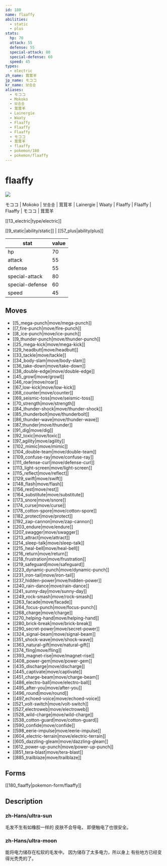 ```yaml
---
id: 180
name: flaaffy
abilities:
  - static
  - plus
stats:
  hp: 70
  attack: 55
  defense: 55
  special-attack: 80
  special-defense: 60
  speed: 45
types:
  - electric
zh_name: 茸茸羊
jp_name: モココ
kr_name: 보송송
aliases:
  - モココ
  - Mokoko
  - 보송송
  - 茸茸羊
  - Lainergie
  - Waaty
  - Flaaffy
  - Flaaffy
  - Flaaffy
  - モココ
  - 茸茸羊
  - flaaffy
  - pokemon/180
  - pokemon/flaaffy
---
```

# flaaffy

![](https://raw.githubusercontent.com/PokeAPI/sprites/master/sprites/pokemon/180.png)

モココ | Mokoko | 보송송 | 茸茸羊 | Lainergie | Waaty | Flaaffy | Flaaffy | Flaaffy | モココ | 茸茸羊

[[13_electric|type/electric]]

[[9_static|ability/static]] | [[57_plus|ability/plus]]

|stat|value|
|---|---|
|hp|70|
|attack|55|
|defense|55|
|special-attack|80|
|special-defense|60|
|speed|45|


## Moves

- [[5_mega-punch|move/mega-punch]]
- [[7_fire-punch|move/fire-punch]]
- [[8_ice-punch|move/ice-punch]]
- [[9_thunder-punch|move/thunder-punch]]
- [[25_mega-kick|move/mega-kick]]
- [[29_headbutt|move/headbutt]]
- [[33_tackle|move/tackle]]
- [[34_body-slam|move/body-slam]]
- [[36_take-down|move/take-down]]
- [[38_double-edge|move/double-edge]]
- [[45_growl|move/growl]]
- [[46_roar|move/roar]]
- [[67_low-kick|move/low-kick]]
- [[68_counter|move/counter]]
- [[69_seismic-toss|move/seismic-toss]]
- [[70_strength|move/strength]]
- [[84_thunder-shock|move/thunder-shock]]
- [[85_thunderbolt|move/thunderbolt]]
- [[86_thunder-wave|move/thunder-wave]]
- [[87_thunder|move/thunder]]
- [[91_dig|move/dig]]
- [[92_toxic|move/toxic]]
- [[97_agility|move/agility]]
- [[102_mimic|move/mimic]]
- [[104_double-team|move/double-team]]
- [[109_confuse-ray|move/confuse-ray]]
- [[111_defense-curl|move/defense-curl]]
- [[113_light-screen|move/light-screen]]
- [[115_reflect|move/reflect]]
- [[129_swift|move/swift]]
- [[148_flash|move/flash]]
- [[156_rest|move/rest]]
- [[164_substitute|move/substitute]]
- [[173_snore|move/snore]]
- [[174_curse|move/curse]]
- [[178_cotton-spore|move/cotton-spore]]
- [[182_protect|move/protect]]
- [[192_zap-cannon|move/zap-cannon]]
- [[203_endure|move/endure]]
- [[207_swagger|move/swagger]]
- [[213_attract|move/attract]]
- [[214_sleep-talk|move/sleep-talk]]
- [[215_heal-bell|move/heal-bell]]
- [[216_return|move/return]]
- [[218_frustration|move/frustration]]
- [[219_safeguard|move/safeguard]]
- [[223_dynamic-punch|move/dynamic-punch]]
- [[231_iron-tail|move/iron-tail]]
- [[237_hidden-power|move/hidden-power]]
- [[240_rain-dance|move/rain-dance]]
- [[241_sunny-day|move/sunny-day]]
- [[249_rock-smash|move/rock-smash]]
- [[263_facade|move/facade]]
- [[264_focus-punch|move/focus-punch]]
- [[268_charge|move/charge]]
- [[270_helping-hand|move/helping-hand]]
- [[280_brick-break|move/brick-break]]
- [[290_secret-power|move/secret-power]]
- [[324_signal-beam|move/signal-beam]]
- [[351_shock-wave|move/shock-wave]]
- [[363_natural-gift|move/natural-gift]]
- [[374_fling|move/fling]]
- [[393_magnet-rise|move/magnet-rise]]
- [[408_power-gem|move/power-gem]]
- [[435_discharge|move/discharge]]
- [[445_captivate|move/captivate]]
- [[451_charge-beam|move/charge-beam]]
- [[486_electro-ball|move/electro-ball]]
- [[495_after-you|move/after-you]]
- [[496_round|move/round]]
- [[497_echoed-voice|move/echoed-voice]]
- [[521_volt-switch|move/volt-switch]]
- [[527_electroweb|move/electroweb]]
- [[528_wild-charge|move/wild-charge]]
- [[538_cotton-guard|move/cotton-guard]]
- [[590_confide|move/confide]]
- [[598_eerie-impulse|move/eerie-impulse]]
- [[604_electric-terrain|move/electric-terrain]]
- [[605_dazzling-gleam|move/dazzling-gleam]]
- [[612_power-up-punch|move/power-up-punch]]
- [[851_tera-blast|move/tera-blast]]
- [[885_trailblaze|move/trailblaze]]

## Forms



[[180_flaaffy|pokemon-form/flaaffy]]

## Description

### zh-Hans/ultra-sun

毛发不生有如橡胶一样的
皮肤不会导电，
即便触电了也很安全。

### zh-Hans/ultra-moon

能将电力储存在松软的毛发中。
因为储存了太多电力，所以身上
有些地方已经变得光秃秃的了。


